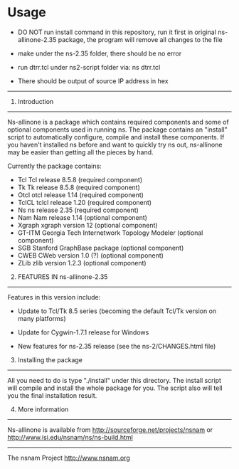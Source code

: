 # Usage

- DO NOT run install command in this repository, run it first in original ns-allinone-2.35 package, the program will remove all changes to the file

- make under the ns-2.35 folder, there should be no error

- run dtrr.tcl under ns2-script folder via: ns dtrr.tcl

- There should be output of source IP address in hex

---

1. Introduction

---

Ns-allinone is a package which contains required components and some of
optional components used in running ns. The package contains an
"install" script to automatically configure, compile and install these
components. If you haven't installed ns before and want to quickly try
ns out, ns-allinone may be easier than getting all the pieces by hand.

Currently the package contains:

- Tcl       Tcl release 8.5.8    (required component)
- Tk        Tk release 8.5.8     (required component)
- Otcl      otcl release 1.14    (required component)
- TclCL     tclcl release 1.20  (required component)
- Ns        ns release 2.35    (required component)
- Nam       Nam release 1.14       (optional component)
- Xgraph    xgraph version 12     (optional component)
- GT-ITM    Georgia Tech Internetwork
            Topology Modeler      (optional component)
- SGB       Stanford GraphBase
            package               (optional component)
- CWEB      CWeb version 1.0 (?)  (optional component)
- ZLib      zlib version 1.2.3    (optional component)

2. FEATURES IN ns-allinone-2.35
-------------------------------

Features in this version include:

- Update to Tcl/Tk 8.5 series (becoming the default Tcl/Tk version on
  many platforms)

- Update for Cygwin-1.7.1 release for Windows

- New features for ns-2.35 release (see the ns-2/CHANGES.html file)

3. Installing the package
--------------------------

All you need to do is type "./install" under this directory. The install
script will compile and install the whole package for you. The script also
will tell you the final installation result.


4. More information
--------------------

Ns-allinone is available from
<http://sourceforge.net/projects/nsnam>
or
<http://www.isi.edu/nsnam/ns/ns-build.html>

-----------------------------
The nsnam Project
http://www.nsnam.org

